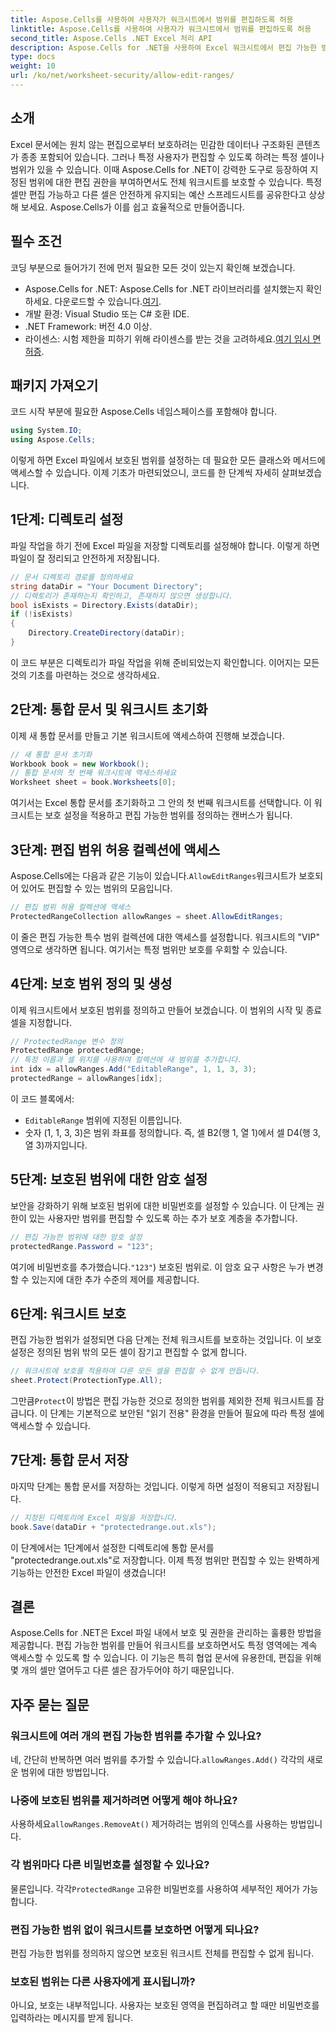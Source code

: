 ```yaml
---
title: Aspose.Cells를 사용하여 사용자가 워크시트에서 범위를 편집하도록 허용
linktitle: Aspose.Cells를 사용하여 사용자가 워크시트에서 범위를 편집하도록 허용
second_title: Aspose.Cells .NET Excel 처리 API
description: Aspose.Cells for .NET을 사용하여 Excel 워크시트에서 편집 가능한 범위를 만드는 방법을 배우고, 워크시트 보호 기능으로 나머지 셀을 보호하면서 특정 셀만 편집 가능하도록 설정합니다.
type: docs
weight: 10
url: /ko/net/worksheet-security/allow-edit-ranges/
---
```

## 소개
Excel 문서에는 원치 않는 편집으로부터 보호하려는 민감한 데이터나 구조화된 콘텐츠가 종종 포함되어 있습니다. 그러나 특정 사용자가 편집할 수 있도록 하려는 특정 셀이나 범위가 있을 수 있습니다. 이때 Aspose.Cells for .NET이 강력한 도구로 등장하여 지정된 범위에 대한 편집 권한을 부여하면서도 전체 워크시트를 보호할 수 있습니다. 특정 셀만 편집 가능하고 다른 셀은 안전하게 유지되는 예산 스프레드시트를 공유한다고 상상해 보세요. Aspose.Cells가 이를 쉽고 효율적으로 만들어줍니다.
## 필수 조건
코딩 부분으로 들어가기 전에 먼저 필요한 모든 것이 있는지 확인해 보겠습니다.
-  Aspose.Cells for .NET: Aspose.Cells for .NET 라이브러리를 설치했는지 확인하세요. 다운로드할 수 있습니다.[여기](https://releases.aspose.com/cells/net/).
- 개발 환경: Visual Studio 또는 C# 호환 IDE.
- .NET Framework: 버전 4.0 이상.
- 라이센스: 시험 제한을 피하기 위해 라이센스를 받는 것을 고려하세요.[여기 임시 면허증](https://purchase.aspose.com/temporary-license/).
## 패키지 가져오기
코드 시작 부분에 필요한 Aspose.Cells 네임스페이스를 포함해야 합니다.
```csharp
using System.IO;
using Aspose.Cells;
```
이렇게 하면 Excel 파일에서 보호된 범위를 설정하는 데 필요한 모든 클래스와 메서드에 액세스할 수 있습니다.
이제 기초가 마련되었으니, 코드를 한 단계씩 자세히 살펴보겠습니다.
## 1단계: 디렉토리 설정
파일 작업을 하기 전에 Excel 파일을 저장할 디렉토리를 설정해야 합니다. 이렇게 하면 파일이 잘 정리되고 안전하게 저장됩니다.
```csharp
// 문서 디렉토리 경로를 정의하세요
string dataDir = "Your Document Directory";
// 디렉토리가 존재하는지 확인하고, 존재하지 않으면 생성합니다.
bool isExists = Directory.Exists(dataDir);
if (!isExists)
{
    Directory.CreateDirectory(dataDir);
}
```
이 코드 부분은 디렉토리가 파일 작업을 위해 준비되었는지 확인합니다. 이어지는 모든 것의 기초를 마련하는 것으로 생각하세요.
## 2단계: 통합 문서 및 워크시트 초기화
이제 새 통합 문서를 만들고 기본 워크시트에 액세스하여 진행해 보겠습니다.
```csharp
// 새 통합 문서 초기화
Workbook book = new Workbook();
// 통합 문서의 첫 번째 워크시트에 액세스하세요
Worksheet sheet = book.Worksheets[0];
```
여기서는 Excel 통합 문서를 초기화하고 그 안의 첫 번째 워크시트를 선택합니다. 이 워크시트는 보호 설정을 적용하고 편집 가능한 범위를 정의하는 캔버스가 됩니다.
## 3단계: 편집 범위 허용 컬렉션에 액세스
 Aspose.Cells에는 다음과 같은 기능이 있습니다.`AllowEditRanges`워크시트가 보호되어 있어도 편집할 수 있는 범위의 모음입니다.
```csharp
// 편집 범위 허용 컬렉션에 액세스
ProtectedRangeCollection allowRanges = sheet.AllowEditRanges;
```
이 줄은 편집 가능한 특수 범위 컬렉션에 대한 액세스를 설정합니다. 워크시트의 "VIP" 영역으로 생각하면 됩니다. 여기서는 특정 범위만 보호를 우회할 수 있습니다.
## 4단계: 보호 범위 정의 및 생성
이제 워크시트에서 보호된 범위를 정의하고 만들어 보겠습니다. 이 범위의 시작 및 종료 셀을 지정합니다.
```csharp
// ProtectedRange 변수 정의
ProtectedRange protectedRange;
// 특정 이름과 셀 위치를 사용하여 컬렉션에 새 범위를 추가합니다.
int idx = allowRanges.Add("EditableRange", 1, 1, 3, 3);
protectedRange = allowRanges[idx];
```
이 코드 블록에서:
- `EditableRange` 범위에 지정된 이름입니다.
- 숫자 (1, 1, 3, 3)은 범위 좌표를 정의합니다. 즉, 셀 B2(행 1, 열 1)에서 셀 D4(행 3, 열 3)까지입니다.
## 5단계: 보호된 범위에 대한 암호 설정
보안을 강화하기 위해 보호된 범위에 대한 비밀번호를 설정할 수 있습니다. 이 단계는 권한이 있는 사용자만 범위를 편집할 수 있도록 하는 추가 보호 계층을 추가합니다.
```csharp
// 편집 가능한 범위에 대한 암호 설정
protectedRange.Password = "123";
```
여기에 비밀번호를 추가했습니다.`"123"`) 보호된 범위로. 이 암호 요구 사항은 누가 변경할 수 있는지에 대한 추가 수준의 제어를 제공합니다.
## 6단계: 워크시트 보호
편집 가능한 범위가 설정되면 다음 단계는 전체 워크시트를 보호하는 것입니다. 이 보호 설정은 정의된 범위 밖의 모든 셀이 잠기고 편집할 수 없게 합니다.
```csharp
// 워크시트에 보호를 적용하여 다른 모든 셀을 편집할 수 없게 만듭니다.
sheet.Protect(ProtectionType.All);
```
 그만큼`Protect`이 방법은 편집 가능한 것으로 정의한 범위를 제외한 전체 워크시트를 잠급니다. 이 단계는 기본적으로 보안된 "읽기 전용" 환경을 만들어 필요에 따라 특정 셀에 액세스할 수 있습니다.
## 7단계: 통합 문서 저장
마지막 단계는 통합 문서를 저장하는 것입니다. 이렇게 하면 설정이 적용되고 저장됩니다.
```csharp
// 지정된 디렉토리에 Excel 파일을 저장합니다.
book.Save(dataDir + "protectedrange.out.xls");
```
이 단계에서는 1단계에서 설정한 디렉토리에 통합 문서를 "protectedrange.out.xls"로 저장합니다. 이제 특정 범위만 편집할 수 있는 완벽하게 기능하는 안전한 Excel 파일이 생겼습니다!
## 결론
Aspose.Cells for .NET은 Excel 파일 내에서 보호 및 권한을 관리하는 훌륭한 방법을 제공합니다. 편집 가능한 범위를 만들어 워크시트를 보호하면서도 특정 영역에는 계속 액세스할 수 있도록 할 수 있습니다. 이 기능은 특히 협업 문서에 유용한데, 편집을 위해 몇 개의 셀만 열어두고 다른 셀은 잠가두어야 하기 때문입니다.
## 자주 묻는 질문
### 워크시트에 여러 개의 편집 가능한 범위를 추가할 수 있나요?
네, 간단히 반복하면 여러 범위를 추가할 수 있습니다.`allowRanges.Add()` 각각의 새로운 범위에 대한 방법입니다.
### 나중에 보호된 범위를 제거하려면 어떻게 해야 하나요?
 사용하세요`allowRanges.RemoveAt()` 제거하려는 범위의 인덱스를 사용하는 방법입니다.
### 각 범위마다 다른 비밀번호를 설정할 수 있나요?
 물론입니다. 각각`ProtectedRange` 고유한 비밀번호를 사용하여 세부적인 제어가 가능합니다.
### 편집 가능한 범위 없이 워크시트를 보호하면 어떻게 되나요?
편집 가능한 범위를 정의하지 않으면 보호된 워크시트 전체를 편집할 수 없게 됩니다.
### 보호된 범위는 다른 사용자에게 표시됩니까?
아니요, 보호는 내부적입니다. 사용자는 보호된 영역을 편집하려고 할 때만 비밀번호를 입력하라는 메시지를 받게 됩니다.